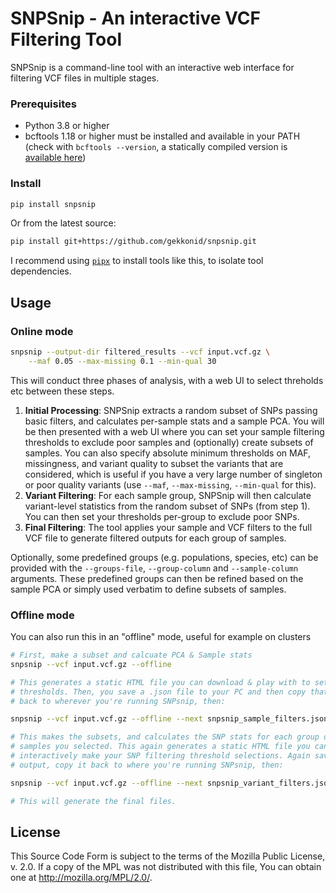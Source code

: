 # SNPSnip - An interactive VCF Filtering Tool

SNPSnip is a command-line tool with an interactive web interface for filtering VCF files in multiple stages.

### Prerequisites

- Python 3.8 or higher
- bcftools 1.18 or higher must be installed and available in your PATH (check with `bcftools --version`, a statically compiled version is [available here](https://github.com/kdm9/static_samtools_bcftools/releases/latest))

### Install

```bash
pip install snpsnip
```

Or from the latest source: 

```bash
pip install git+https://github.com/gekkonid/snpsnip.git
```

I recommend using [`pipx`](https://pipx.pypa.io/latest/) to install tools like this, to isolate tool dependencies.

## Usage

### Online mode

```bash
snpsnip --output-dir filtered_results --vcf input.vcf.gz \
    --maf 0.05 --max-missing 0.1 --min-qual 30
```

This will conduct three phases of analysis, with a web UI to select threholds etc between these steps.

1. **Initial Processing**: SNPSnip extracts a random subset of SNPs passing
   basic filters, and calculates per-sample stats and a sample PCA. You will be
   then presented with a web UI where you can set your sample filtering
   thresholds to exclude poor samples and (optionally) create subsets of
   samples. You can also specify absolute minimum thresholds on MAF,
   missingness, and variant quality to subset the variants that are considered,
   which is useful if you have a very large number of singleton or poor quality
   variants (use `--maf`, `--max-missing`, `--min-qual` for this).
3. **Variant Filtering**: For each sample group, SNPSnip will then calculate
   variant-level statistics from the random subset of SNPs (from step 1). You
   can then set your thresholds per-group to exclude poor SNPs.
4. **Final Filtering**: The tool applies your sample and VCF filters to the
   full VCF file to generate filtered outputs for each group of samples.

Optionally, some predefined groups (e.g. populations, species, etc) can be
provided with the `--groups-file`, `--group-column` and `--sample-column`
arguments. These predefined groups can then be refined based on the sample PCA
or simply used verbatim to define subsets of samples.

### Offline mode

You can also run this in an "offline" mode, useful for example on clusters

```bash
# First, make a subset and calcuate PCA & Sample stats
snpsnip --vcf input.vcf.gz --offline

# This generates a static HTML file you can download & play with to set your
# thresholds. Then, you save a .json file to your PC and then copy that file
# back to wherever you're running SNPsnip, then:

snpsnip --vcf input.vcf.gz --offline --next snpsnip_sample_filters.json

# This makes the subsets, and calculates the SNP stats for each group of
# samples you selected. This again generates a static HTML file you can use to
# interactively make your SNP filtering threshold selections. Again save the
# output, copy it back to where you're running SNPsnip, then:

snpsnip --vcf input.vcf.gz --offline --next snpsnip_variant_filters.json

# This will generate the final files.
```

## License

This Source Code Form is subject to the terms of the Mozilla Public
License, v. 2.0. If a copy of the MPL was not distributed with this
file, You can obtain one at http://mozilla.org/MPL/2.0/.
